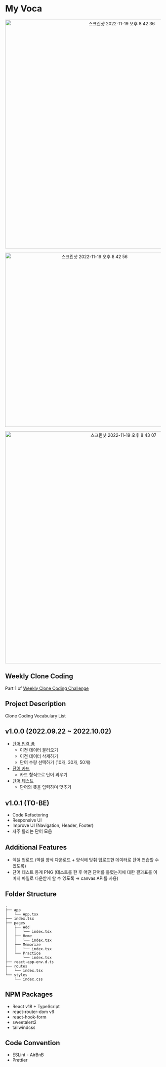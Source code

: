 # My Voca

<p align="center">
<img width="739" alt="스크린샷 2022-11-19 오후 8 42 36" src="https://user-images.githubusercontent.com/52883505/202849068-a794052b-1e0a-443f-b1a0-7552204f31c0.png">
</p>

<p align="center">
<img width="563" alt="스크린샷 2022-11-19 오후 8 42 56" src="https://user-images.githubusercontent.com/52883505/202849076-1fc33d2d-2fe9-46c4-9271-f84f8d213028.png">
</p>

<p align="center">
<img width="750" alt="스크린샷 2022-11-19 오후 8 43 07" src="https://user-images.githubusercontent.com/52883505/202849082-77283d1e-7958-4248-91fc-4bde3cbb5042.png">
</p>

## Weekly Clone Coding

Part 1 of [Weekly Clone Coding Challenge](https://github.com/namiein/weekly-clone-coding)

## Project Description

Clone Coding Vocabulary List

## v1.0.0 (2022.09.22 ~ 2022.10.02)

-   [단어 입력 폼](https://github.com/namiein/weekly-clone-coding/blob/main/my-voca/1.md)
    -   이전 데이터 불러오기
    -   이전 데이터 삭제하기
    -   단어 수량 선택하기 (10개, 30개, 50개)
-   [단어 카드](https://github.com/namiein/weekly-clone-coding/blob/main/my-voca/2.md)
    -   카드 형식으로 단어 외우기
-   [단어 테스트](https://github.com/namiein/weekly-clone-coding/blob/main/my-voca/3.md)
    -   단어의 뜻을 입력하며 맞추기

## v1.0.1 (TO-BE)

-   Code Refactoring
-   Responsive UI
-   Improve UI (Navigation, Header, Footer)
-   자주 틀리는 단어 모음

## Additional Features

-   엑셀 업로드 (엑셀 양식 다운로드 + 양식에 맞춰 업로드한 데이터로 단어 연습할 수 있도록)
-   단어 테스트 통계 PNG (테스트를 한 후 어떤 단어를 틀렸는지에 대한 결과표를 이미지 파일로 다운받게 할 수 있도록 → canvas API를 사용)

## Folder Structure

```
.
├── app
│   └── App.tsx
├── index.tsx
├── pages
│   ├── Add
│   │   └── index.tsx
│   ├── Home
│   │   └── index.tsx
│   ├── Memorize
│   │   └── index.tsx
│   └── Practice
│       └── index.tsx
├── react-app-env.d.ts
├── routes
│   └── index.tsx
└── styles
    └── index.css
```

## NPM Packages

-   React v18 + TypeScript
-   react-router-dom v6
-   react-hook-form
-   sweetalert2
-   tailwindcss

## Code Convention

-   ESLint - AirBnB
-   Prettier

